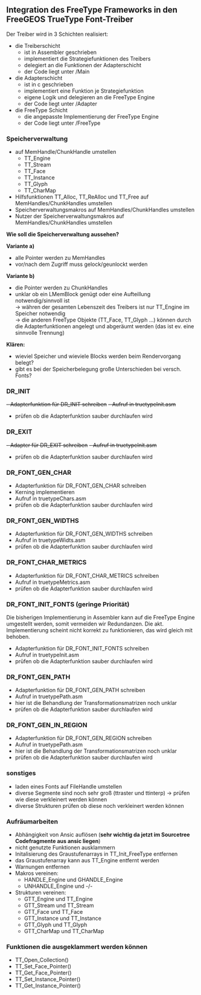 ## Integration des FreeType Frameworks in den FreeGEOS TrueType Font-Treiber

Der Treiber wird in 3 Schichten realisiert:
- die Treiberschicht  
  + ist in Assembler geschrieben
  + implementiert die Strategiefunktionen des Treibers
  + delegiert an die Funktionen der Adapterschicht
  + der Code liegt unter /Main
- die Adapterschicht
  + ist in c geschrieben
  + implementiert eine Funktion je Strategiefunktion
  + eigene Logik und delegieren an die FreeType Engine
  + der Code liegt unter /Adapter
- die FreeType Schicht
  + die angepasste Implementierung der FreeType Engine
  + der Code liegt unter /FreeType

### Speicherverwaltung
- auf MemHandle/ChunkHandle umstellen
  - TT_Engine
  - TT_Stream
  - TT_Face
  - TT_Instance
  - TT_Glyph
  - TT_CharMap
- Hilfsfunktionen TT_Alloc, TT_ReAlloc und TT_Free auf MemHandles/ChunkHandles umstellen
- Speicherverwaltungsmakros auf MemHandles/ChunkHandles umstellen
- Nutzer der Speicherverwaltungsmakros auf MemHandles/ChunkHandles umstellen

**Wie soll die Speicherverwaltung aussehen?**

**Variante a)**
- alle Pointer werden zu MemHandles
- vor/nach dem Zugriff muss gelock/geunlockt werden

**Variante b)**
- die Pointer werden zu ChunkHandles
- unklar ob ein LMemBlock genügt oder eine Aufteillung notwendig/sinnvoll ist  
-> währen der gesamten Lebenszeit des Treibers ist nur TT_Engine im Speicher notwendig  
-> die anderen FreeType Objekte (TT_Face, TT_Glyph ...) können durch die Adapterfunktionen angelegt und abgeräumt werden (das ist ev. eine sinnvolle Trennung)

**Klären:**
- wieviel Speicher und wieviele Blocks werden beim Rendervorgang belegt?
- gibt es bei der Speicherbelegung große Unterschieden bei versch. Fonts?

### DR_INIT
~~- Adapterfunktion für DR_INIT schreiben~~
~~- Aufruf in truetypeInit.asm~~
- prüfen ob die Adapterfunktion sauber durchlaufen wird

### DR_EXIT
~~- Adapter für DR_EXIT schreiben~~
~~- Aufruf in truetypeInit.asm~~
- prüfen ob die Adapterfunktion sauber durchlaufen wird

### DR_FONT_GEN_CHAR
- Adapterfunktion für DR_FONT_GEN_CHAR schreiben
- Kerning implementieren
- Aufruf in truetypeChars.asm
- prüfen ob die Adapterfunktion sauber durchlaufen wird

### DR_FONT_GEN_WIDTHS
- Adapterfunktion für DR_FONT_GEN_WIDTHS schreiben
- Aufruf in truetypeWidts.asm
- prüfen ob die Adapterfunktion sauber durchlaufen wird

### DR_FONT_CHAR_METRICS
- Adapterfunktion für DR_FONT_CHAR_METRICS schreiben
- Aufruf in truetypeMetrics.asm
- prüfen ob die Adapterfunktion sauber durchlaufen wird

### DR_FONT_INIT_FONTS (geringe Priorität)
Die bisherigen Implementierung in Assembler kann auf die FreeType Engine umgestellt werden, somit vermeiden wir Redundanzen. Die akt. Implementierung scheint nicht korrekt zu funktionieren, das wird gleich mit behoben.
- Adapterfunktion für DR_FONT_INIT_FONTS schreiben
- Aufruf in truetypeInit.asm
- prüfen ob die Adapterfunktion sauber durchlaufen wird

### DR_FONT_GEN_PATH
- Adapterfunktion für DR_FONT_GEN_PATH schreiben
- Aufruf in truetypePath.asm
- hier ist die Behandlung der Transformationsmatrizen noch unklar
- prüfen ob die Adapterfunktion sauber durchlaufen wird

### DR_FONT_GEN_IN_REGION
- Adapterfunktion für DR_FONT_GEN_REGION schreiben
- Aufruf in truetypePath.asm
- hier ist die Behandlung der Transformationsmatrizen noch unklar
- prüfen ob die Adapterfunktion sauber durchlaufen wird

### sonstiges
- laden eines Fonts auf FileHandle umstellen
- diverse Segmente sind noch sehr groß (ttraster und ttinterp) -> prüfen wie diese verkleinert werden können
- diverse Strukturen prüfen ob diese noch verkleinert werden können

### Aufräumarbeiten
- Abhängigkeit von Ansic auflösen (**sehr wichtig da jetzt im Sourcetree Codefragmente aus ansic liegen**)
- nicht genutzte Funktionen ausklammern
- Initalisierung des Graustufenarrays in TT_Init_FreeType entfernen
- das Graustufenarray kann aus TT_Engine entfernt werden
- Warnungen entfernen
- Makros vereinen:
  - HANDLE_Engine und GHANDLE_Engine
  - UNHANDLE_Engine und -/-
- Strukturen vereinen:
  - GTT_Engine und TT_Engine
  - GTT_Stream und TT_Stream
  - GTT_Face und TT_Face
  - GTT_Instance und TT_Instance
  - GTT_Glyph und TT_Glyph
  - GTT_CharMap und TT_CharMap

### Funktionen die ausgeklammert werden können
- TT_Open_Collection()
- TT_Set_Face_Pointer()
- TT_Get_Face_Pointer()
- TT_Set_Instance_Pointer()
- TT_Get_Instance_Pointer()
